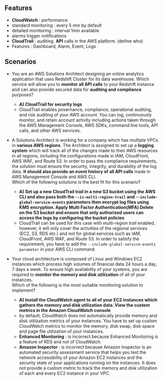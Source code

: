 ## Features 
- **CloudWatch** : performance 
- standard monitoring : every 5 min by default 
- detailed monitoring : interval 1min available 
- alarms trigger notifications 
- **CloudTrail** : auditing. **API** calls in the AWS platform. (define who)
- Features : Dashboard, Alarm, Event, Logs 

## Scenarios
- You are an AWS Solutions Architect designing an online analytics application that uses Redshift Cluster for its data warehouse. Which service will allow you to **monitor all API calls** to your Redshift instance and can also provide secured data for **auditing and compliance** purposes?
  - **A) CloudTrail for security logs**
  - CloudTrail enables povernance, compliance, operational auditing, and risk auditing of your AWS account. You can log, continuously monitor, and retain account activity including actions taken through the AWS Management Console, AWS SDKs, command line tools, API calls, and other AWS services.

- A Solutions Architect is working for a company which has multiple VPCs in **various AWS regions**. The Architect is assigned to set up a **logging system** which will track all of the changes made to their AWS resources in all regions, including the configurations made in IAM, CloudFront, AWS WAF, and Route 53. In order to pass the compliance requirements, the solution must ensure the security, integrity, and durability of the log data. **It should also provide an event history of all API calls** made in AWS Management Console and AWS CLI.    
Which of the following solutions is the best fit for this scenario?
  - **A) Set up a new CloudTrail trail in a new S3 bucket using the AWS CLI and also pass both the `--is-multi-region-trail` and `--include-global-service-events` parameters then encrypt log files using KMS encryption. Apply Multi Factor Authentication(MFA) Delete on the S3 bucket and ensure that only authorized users can access the logs by configuring the bucket policies**
  - CloudTrail can be used for this case with multi-region trail enabled, however, it will only cover the activities of the regional services (EC2, S3, RDS etc.) and not for global services such as IAM, CloudFront, AWS WAF, and Route 53. In order to satisfy the requirement, you have to add the `--include-global-service-events parameter` in your AWS CLI command.

- Your cloud architecture is composed of Linux and Windows EC2 instances which process high volumes of financial data 24 hours a day, 7 days a week. To ensure high availability of your systems, you are required to **monitor the memory and disk utilization** of all of your instances.       
Which of the following is the most suitable monitoring solution to implement?
  - **A) Install the CloudWatch agent to all of your EC2 instances which gathers the memory and disk utilization data. View the custom metrics in the Amazon CloudWatch console**
  - by default, CloudWatch does not automatically provide memory and disk utilization metrics of your instances. You have to set up custom CloudWatch metrics to monitor the memory, disk swap, disk space and page file utilization of your instances.
  - **Enhanced Monitoring** : is incorrect because Enhanced Monitoring is a feature of RDS and not of CloudWatch.
  - **Amazon Inspector** : is incorrect because Amazon Inspector is an automated security assessment service that helps you test the network accessibility of your Amazon EC2 instances and the security state of your applications running on the instances. It does not provide a custom metric to track the memory and disk utilization of each and every EC2 instance in your VPC.
